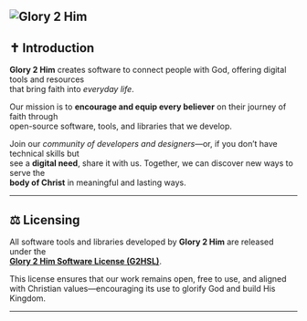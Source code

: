 ![Glory 2 Him](https://raw.githubusercontent.com/Glory2Him/Glory2Him/main/Resources/Images/Glory2Him-Banner.png)
---

## ✝️ Introduction  

**Glory 2 Him** creates software to connect people with God, offering digital tools and resources  
that bring faith into *everyday life*.  

Our mission is to **encourage and equip every believer** on their journey of faith through  
open-source software, tools, and libraries that we develop.  

Join our *community of developers and designers*—or, if you don’t have technical skills but  
see a **digital need**, share it with us. Together, we can discover new ways to serve the  
**body of Christ** in meaningful and lasting ways.  

---

## ⚖️ Licensing  

All software tools and libraries developed by **Glory 2 Him** are released under the  
**[Glory 2 Him Software License (G2HSL)](./G2HSL.md)**.  

This license ensures that our work remains open, free to use, and aligned with Christian values—encouraging its use to glorify God and build His Kingdom.  

---

